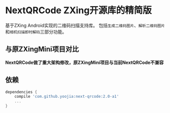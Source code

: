 # NextQRCode ZXing开源库的精简版

基于ZXing Android实现的二维码扫描支持库。
包括`生成二维码图片`、`解析二维码图片`和`相机扫描即时解码`三部分功能。

## 与原ZXingMini项目对比

**NextQRCode做了重大架构修改，原ZXingMini项目与当前NextQRCode不兼容**

## 依赖

```groovy
dependencies {
    compile 'com.github.yoojia:next-qrcode:2.0-a1'
    ...
}
```
